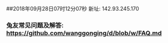 ##2018年09月28日07时12分07秒 新址: 142.93.245.170
### 兔友常见问题及解答: https://github.com/wanggonging/d/blob/w/FAQ.md
